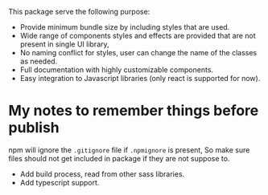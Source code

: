 This package serve the following purpose: 
* Provide minimum bundle size by including styles that are used.
* Wide range of components styles and effects are provided that are not present in single UI library,
* No naming conflict for styles, user can change the name of the classes as needed.
* Full documentation with highly customizable components.
* Easy integration to Javascript libraries (only react is supported for now).







# My notes to remember things before publish

npm will ignore the `.gitignore` file if `.npmignore` is present, So make sure files should not get included in package if they are not suppose to.


* Add build process, read from other sass libraries.
* Add typescript support.



